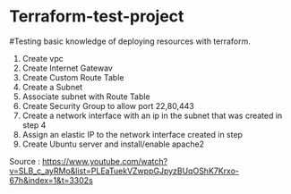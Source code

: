 # Terraform-test-project
#Testing basic knowledge of deploying resources with terraform.


1. Create vpc
2. Create Internet Gatewav
3. Create Custom Route Table
4. Create a Subnet
5. Associate subnet with Route Table
6. Create Security Group to allow port 22,80,443
7. Create a network interface with an ip in the subnet that was created in step 4
8. Assign an elastic IP to the network interface created in step
9. Create Ubuntu server and install/enable apache2

Source : https://www.youtube.com/watch?v=SLB_c_ayRMo&list=PLEaTuekVZwppGJpyzBUqOShK7Krxo-67h&index=1&t=3302s
